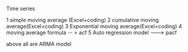 Time series

1 simple moving average   (Excel+coding)
2 cumulative moving average(Excel+coding)
3 Exponential moving average(Excel+coding)
4 moving average formula  -- > acf
5 Auto regression model ---> pacf

above all are ARMA model